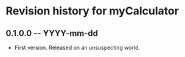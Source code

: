 # Revision history for myCalculator

## 0.1.0.0 -- YYYY-mm-dd

* First version. Released on an unsuspecting world.
